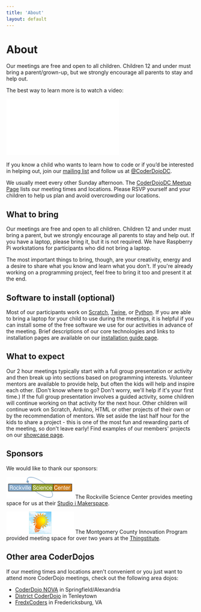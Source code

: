 ```yaml
---
title: 'About'
layout: default
---
```

# About
Our meetings are free and open to all children. Children 12 and under must
bring a parent/grown-up, but we strongly encourage all parents to stay and help out.

The best way to learn more is to watch a video:

<div class="youtube-wrapper">
<iframe src="//www.youtube.com/embed/z_gcHGa8J1E" frameborder="0" allowfullscreen></iframe>
</div>

If you know a child who wants to learn how to code or if you’d be interested in
helping out, join our [mailing list](https://groups.google.com/forum/?fromgroups#!forum/coderdojodc")
and follow us at [@CoderDojoDC](https://twitter.com/CoderDojoDC).

We usually meet every other Sunday afternoon. The [CoderDojoDC Meetup
Page](http://www.meetup.com/CoderDojoDC/) lists our meeting times and locations.
Please RSVP yourself and your children to help us plan and avoid overcrowding
our locations.

## What to bring

Our meetings are free and open to all children. Children 12 and under must
bring a parent, but we strongly encourage all parents to stay and help out. If
you have a laptop, please bring it, but it is not required. We have Raspberry 
Pi workstations for participants who did not bring a laptop.

The most important things to bring, though, are your creativity, energy and a
desire to share what you know and learn what you don't. If you're already
working on a programming project, feel free to bring it too and present it at the
end.

## Software to install (optional)

Most of our participants work on [Scratch](https://scratch.mit.edu), [Twine](twinery.org), or [Python](python.org). If you are able to bring a laptop for your child to use during the meetings, it is helpful if you can install some of the free software we use for our activities in advance of the meeting.  Brief descriptions of our core technologies and links to installation pages are available on our [installation guide page](http://coderdojodc.com/installation.html).

## What to expect

Our 2 hour meetings typically start with a full group presentation or activity and then break up into sections based on programming interests. Volunteer mentors are available to provide help, but often the kids will help and inspire each other.  (Don't know where to go? Don't worry, we'll help if it's your first time.) If the full group presentation involves a guided activity, some children will continue working on that activity for the next hour. Other children will continue work on Scratch, Arduino, HTML or other projects of their own or by the recommendation of mentors. We set aside the last half hour for the kids to share a project - this is one of the most fun and rewarding parts of the meeting, so don't leave early! Find examples of our members' projects on our [showcase page](http://coderdojodc.com/showcase/).

## Sponsors

We would like to thank our sponsors:

![Rockville Science Center](/assets/rsc.png) The Rockville Science Center provides meeting space for us at their [Studio i Makerspace](http://rockvillesciencecenter.org/programs/studio-i-makerspace/).

![Montgomery County Innovation Program](/assets/mcip.png) The Montgomery County
Innovation Program provided meeting space for over two years at the
[Thingstitute](http://thingstitute.com/).

## Other area CoderDojos

If our meeting times and locations aren't convenient or you just want to attend
more CoderDojo meetings, check out the following area dojos:

* [CoderDojo NOVA](http://www.coderdojonova.co/) in Springfield/Alexandria
* [District CoderDojo](http://districtcoderdojo.weebly.com/) in Tenleytown
* [FredxCoders](http://www.fredxcoders.com/) in Fredericksburg, VA

